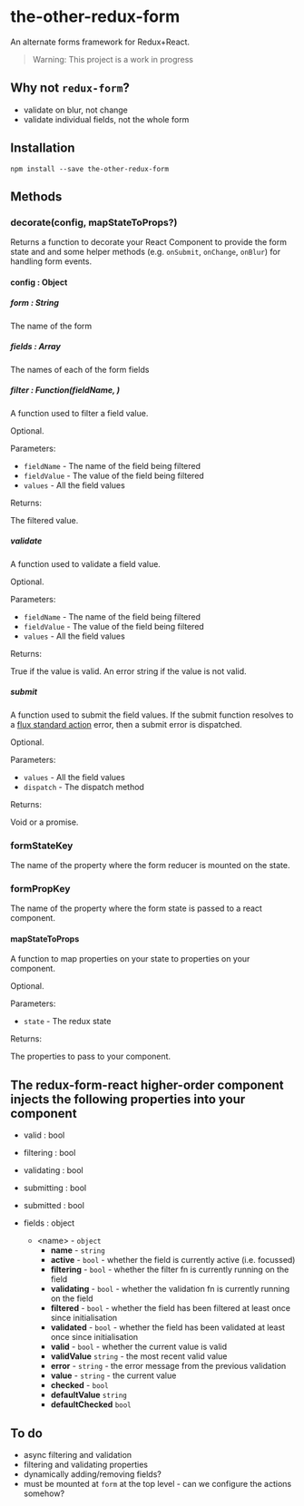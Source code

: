 # the-other-redux-form

An alternate forms framework for Redux+React.

> Warning: This project is a work in progress

## Why not `redux-form`?

- validate on blur, not change
- validate individual fields, not the whole form

## Installation

    npm install --save the-other-redux-form

## Methods

### decorate(config, mapStateToProps?)

Returns a function to decorate your React Component to provide the form state and and some helper methods (e.g. `onSubmit`, `onChange`, `onBlur`) for handling form events.

#### config : Object

##### form : String

The name of the form

##### fields : Array<String>

The names of each of the form fields

##### filter : Function(fieldName, )

A function used to filter a field value.

Optional.

Parameters:

- `fieldName` - The name of the field being filtered
- `fieldValue` - The value of the field being filtered
- `values` - All the field values

Returns:

The filtered value.

##### validate

A function used to validate a field value.

Optional.

Parameters:

- `fieldName` - The name of the field being filtered
- `fieldValue` - The value of the field being filtered
- `values` - All the field values

Returns:

True if the value is valid. An error string if the value is not valid.

##### submit

A function used to submit the field values.
If the submit function resolves to a [flux standard action](https://github.com/acdlite/flux-standard-action) error,
then a submit error is dispatched.

Optional.

Parameters:

- `values` - All the field values
- `dispatch` - The dispatch method

Returns:

Void or a promise.

### formStateKey

The name of the property where the form reducer is mounted on the state.

### formPropKey

The name of the property where the form state is passed to a react component.

#### mapStateToProps

A function to map properties on your state to properties on your component.

Optional.

Parameters:

- `state` - The redux state

Returns:

The properties to pass to your component.

## The redux-form-react higher-order component injects the following properties into your component

- valid : bool
- filtering : bool
- validating : bool
- submitting : bool
- submitted : bool

- fields : object
    - &lt;name&gt; - `object`
        - **name** - `string`
        - **active** - `bool` - whether the field is currently active (i.e. focussed)
        - **filtering** - `bool` - whether the filter fn is currently running on the field
        - **validating** - `bool` - whether the validation fn is currently running on the field
        - **filtered** - `bool` - whether the field has been filtered at least once since initialisation
        - **validated** - `bool` - whether the field has been validated at least once since initialisation
        - **valid** - `bool` - whether the current value is valid
        - **validValue** `string` - the most recent valid value
        - **error** - `string` - the error message from the previous validation
        - **value** - `string` - the current value
        - **checked** - `bool`
        - **defaultValue** `string`
        - **defaultChecked** `bool`

## To do
- async filtering and validation
- filtering and validating properties
- dynamically adding/removing fields?
- must be mounted at `form` at the top level - can we configure the actions somehow?
